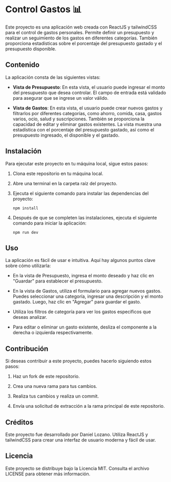 # Control Gastos 📊

Este proyecto es una aplicación web creada con ReactJS y tailwindCSS para el control de gastos personales. Permite definir un presupuesto y realizar un seguimiento de los gastos en diferentes categorías. También proporciona estadísticas sobre el porcentaje del presupuesto gastado y el presupuesto disponible.

## Contenido

La aplicación consta de las siguientes vistas:

- **Vista de Presupuesto**: En esta vista, el usuario puede ingresar el monto del presupuesto que desea controlar. El campo de entrada está validado para asegurar que se ingrese un valor válido.

- **Vista de Gastos**: En esta vista, el usuario puede crear nuevos gastos y filtrarlos por diferentes categorías, como ahorro, comida, casa, gastos varios, ocio, salud y suscripciones. También se proporciona la capacidad de editar y eliminar gastos existentes. La vista muestra una estadística con el porcentaje del presupuesto gastado, así como el presupuesto ingresado, el disponible y el gastado.

## Instalación

Para ejecutar este proyecto en tu máquina local, sigue estos pasos:

1. Clona este repositorio en tu máquina local.

2. Abre una terminal en la carpeta raíz del proyecto.

3. Ejecuta el siguiente comando para instalar las dependencias del proyecto:

   ```
   npm install
   ```

4. Después de que se completen las instalaciones, ejecuta el siguiente comando para iniciar la aplicación:

   ```
   npm run dev
   ```

## Uso

La aplicación es fácil de usar e intuitiva. Aquí hay algunos puntos clave sobre cómo utilizarla:

- En la vista de Presupuesto, ingresa el monto deseado y haz clic en "Guardar" para establecer el presupuesto.

- En la vista de Gastos, utiliza el formulario para agregar nuevos gastos. Puedes seleccionar una categoría, ingresar una descripción y el monto gastado. Luego, haz clic en "Agregar" para guardar el gasto.

- Utiliza los filtros de categoría para ver los gastos específicos que deseas analizar.

- Para editar o eliminar un gasto existente, desliza el componente a la derecha o izquierda respectivamente.

## Contribución

Si deseas contribuir a este proyecto, puedes hacerlo siguiendo estos pasos:

1. Haz un fork de este repositorio.

2. Crea una nueva rama para tus cambios.

3. Realiza tus cambios y realiza un commit.

4. Envía una solicitud de extracción a la rama principal de este repositorio.

## Créditos

Este proyecto fue desarrollado por Daniel Lozano. Utiliza ReactJS y tailwindCSS para crear una interfaz de usuario moderna y fácil de usar.

## Licencia

Este proyecto se distribuye bajo la Licencia MIT. Consulta el archivo LICENSE para obtener más información.
